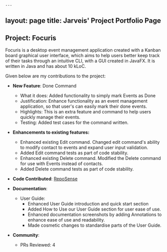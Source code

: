 	---
layout: page
title: Jarveis' Project Portfolio Page
---

## Project: Focuris

Focuris is a desktop event management application created with a Kanban board graphical user interface, which aims to help users better keep track of their tasks through an intuitive CLI, with a GUI created in JavaFX. It is written in Java and has about 10 kLoC.

Given below are my contributions to the project:

- **New Feature**: Done Command

  - What it does: Added functionality to simply mark Events as Done
  - Justification: Enhance functionality as an event management application, so that user's can easily mark their done events.
  - Highlights: This is an extra feature and command to help users quickly manage their events.
  - Testing: Added test cases for the command written.
  
- **Enhancements to existing features:**

  - Enhanced existing Edit command. Changed edit command's ability to modify contact to events and expand user input validation.
  - Added Edit command tests as part of code stability.
  - Enhanced existing Delete command. Modified the Delete command for use with Events instead of contacts.
  - Added Delete command tests as part of code stability.
  
- **Code Contributed**: [RepoSense](https://nus-cs2103-ay2021s2.github.io/tp-dashboard/?search=jrvslam&sort=groupTitle&sortWithin=title&since=2021-02-19&timeframe=commit&mergegroup=&groupSelect=groupByRepos&breakdown=false&tabOpen=true&tabType=zoom&zFR=false&until=2021-04-11&zA=jrvslam&zR=AY2021S2-CS2103T-W15-4%2Ftp%5Bmaster%5D&zACS=110.375&zS=2021-02-19&zFS=jrvslam&zU=2021-04-11&zMG=undefined&zFTF=commit&zFGS=groupByRepos)

- **Documentation**:

  - User Guide:
    - Enhanced User Guide introduction and quick start section
    - Added How to Use our User Guide section for user ease of use.
    - Enhanced documentation screenshots by adding Annotations to enhance ease of use and readability.
    - Made cosmetic changes to standardise parts of the User Guide.

- **Community**:
  - PRs Reviewed: 4
